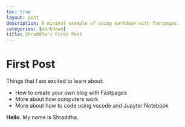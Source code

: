 ```yaml
---
toc: true
layout: post
description: A minimal example of using markdown with fastpages.
categories: [markdown]
title: Shraddha's First Post
---
```

# First Post
Things that I am excited to learn about:
- How to create your own blog with Fastpages
- More about how computers work
- More about how to code using vscode and Jupyter Notebook

**Hello**. *My* name is Shraddha. 
